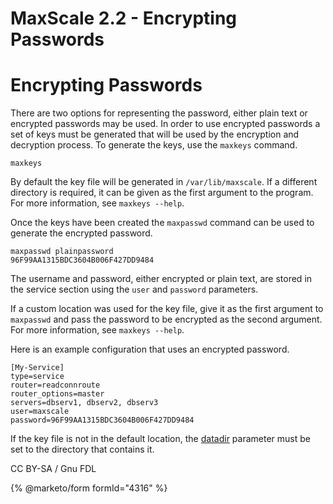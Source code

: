 
# MaxScale 2.2 - Encrypting Passwords

# Encrypting Passwords


There are two options for representing the password, either plain text or
encrypted passwords may be used. In order to use encrypted passwords a set of
keys must be generated that will be used by the encryption and decryption
process. To generate the keys, use the `maxkeys` command.



```
maxkeys
```



By default the key file will be generated in `/var/lib/maxscale`. If a different
directory is required, it can be given as the first argument to the program. For
more information, see `maxkeys --help`.


Once the keys have been created the `maxpasswd` command can be used to generate
the encrypted password.



```
maxpasswd plainpassword
96F99AA1315BDC3604B006F427DD9484
```



The username and password, either encrypted or plain text, are stored in the
service section using the `user` and `password` parameters.


If a custom location was used for the key file, give it as the first argument to
`maxpasswd` and pass the password to be encrypted as the second argument. For
more information, see `maxkeys --help`.


Here is an example configuration that uses an encrypted password.



```
[My-Service]
type=service
router=readconnroute
router_options=master
servers=dbserv1, dbserv2, dbserv3
user=maxscale
password=96F99AA1315BDC3604B006F427DD9484
```



If the key file is not in the default location, the
[datadir](../maxscale-22-getting-started/mariadb-maxscale-22-mariadb-maxscale-configuration-usage-scenarios.md#datadir) parameter must be
set to the directory that contains it.


CC BY-SA / Gnu FDL


{% @marketo/form formId="4316" %}
